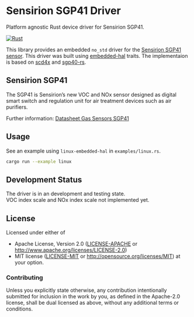 # Sensirion SGP41 Driver
Platform agnostic Rust device driver for Sensirion SGP41.

[![Rust](https://github.com/aectaan/sgp41/actions/workflows/rust.yml/badge.svg)](https://github.com/aectaan/sgp41/actions/workflows/rust.yml)

This library provides an embedded `no_std` driver for the [Sensirion SGP41 sensor](https://www.sensirion.com/en/environmental-sensors/gas-sensors/sgp41/). This driver was built using [embedded-hal](https://docs.rs/embedded-hal/) traits. The implementaion is based on [scd4x](https://github.com/hauju/scd4x-rs.git) and [sgp40-rs](https://github.com/mjaakkol/sgp40-rs.git).

## Sensirion SGP41

The SGP41 is Sensirion’s new VOC and NOx sensor designed as digital smart switch and regulation unit for air treatment devices such as air purifiers. 

Further information: [Datasheet Gas Sensors SGP41](https://www.sensirion.com/fileadmin/user_upload/customers/sensirion/Dokumente/9_Gas_Sensors/Datasheets/Sensirion_Gas_Sensors_Datasheet_SGP41.pdf)

## Usage

See an example using `linux-embedded-hal` in `examples/linux.rs`.
```bash
cargo run --example linux
```

## Development Status

The driver is in an development and testing state.  
VOC index scale and NOx index scale not implemented yet.

## License

Licensed under either of

 * Apache License, Version 2.0 ([LICENSE-APACHE](LICENSE-APACHE) or
   http://www.apache.org/licenses/LICENSE-2.0)
 * MIT license ([LICENSE-MIT](LICENSE-MIT) or
   http://opensource.org/licenses/MIT) at your option.

### Contributing

Unless you explicitly state otherwise, any contribution intentionally submitted
for inclusion in the work by you, as defined in the Apache-2.0 license, shall
be dual licensed as above, without any additional terms or conditions.